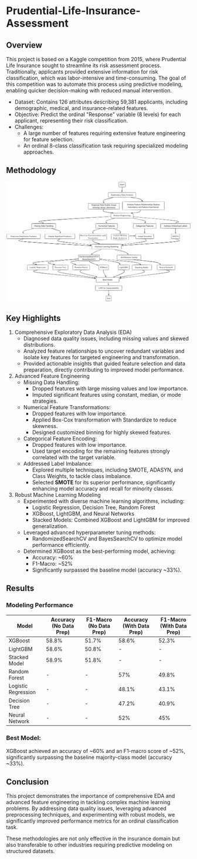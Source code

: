 # Prudential-Life-Insurance-Assessment

## Overview
This project is based on a Kaggle competition from 2015, where Prudential Life Insurance sought to streamline its risk assessment process. Traditionally, applicants provided extensive information for risk classification, which was labor-intensive and time-consuming. The goal of this competition was to automate this process using predictive modeling, enabling quicker decision-making with reduced manual intervention.
- Dataset: Contains 126 attributes describing 59,381 applicants, including demographic, medical, and insurance-related features.
- Objective: Predict the ordinal "Response" variable (8 levels) for each applicant, representing their risk classification.
- Challenges:
  - A large number of features requiring extensive feature engineering for feature selection.
  - An ordinal 8-class classification task requiring specialized modeling approaches.

## Methodology
![Approach](images/ML_project_metho.png)
## Key Highlights
1. Comprehensive Exploratory Data Analysis (EDA)
   - Diagnosed data quality issues, including missing values and skewed distributions.
   - Analyzed feature relationships to uncover redundant variables and isolate key features for targeted engineering and transformation.
   - Provided actionable insights that guided feature selection and data preparation, directly contributing to improved model performance.
2. Advanced Feature Engineering
   - Missing Data Handling:
     - Dropped features with large missing values and low importance.
     - Imputed significant features using constant, median, or mode strategies.
   - Numerical Feature Transformations:
     - Dropped features with low importance.
     - Applied Box-Cox transformation with Standardize to reduce skewness.
     - Designed customized binning for highly skewed features.
   - Categorical Feature Encoding:
     - Dropped features with low importance.
     - Used target encoding for the remaining features strongly correlated with the target variable.
   - Addressed Label Imbalance:
     - Explored multiple techniques, including SMOTE, ADASYN, and Class Weights, to tackle class imbalance.
     - Selected **SMOTE** for its superior performance, significantly enhancing model accuracy and recall for minority classes.
3. Robust Machine Learning Modeling
   - Experimented with diverse machine learning algorithms, including:
     - Logistic Regression, Decision Tree, Random Forest
     - XGBoost, LightGBM, and Neural Networks
     - Stacked Models: Combined XGBoost and LightGBM for improved generalization.
   - Leveraged advanced hyperparameter tuning methods:
     - RandomizedSearchCV and BayesSearchCV to optimize model performance efficiently.
   - Determined XGBoost as the best-performing model, achieving:
     - Accuracy: ~60%
     - F1-Macro: ~52%
     - Significantly surpassed the baseline model (accuracy ~33%).

## Results
### Modeling Performance

| Model                 | Accuracy (No Data Prep) | F1-Macro (No Data Prep) | Accuracy (With Data Prep) | F1-Macro (With Data Prep) |
|-----------------------|--------------------|--------------------|-----------------------|-----------------------|
| XGBoost               | 58.8%             | 51.7%             | 58.6%                | 52.3%                |
| LightGBM              | 58.6%             | 50.8%             | -                    | -                    |
| Stacked Model         | 58.9%             | 51.8%             | -                    | -                    |
| Random Forest         | -                 | -                 | 57%                  | 49.8%                |
| Logistic Regression   | -                 | -                 | 48.1%                | 43.1%                |
| Decision Tree         | -                 | -                 | 47.2%                | 40.9%                |
| Neural Network        | -                 | -                 | 52%                  | 45%                  |



### Best Model: 
XGBoost achieved an accuracy of ~60% and an F1-macro score of ~52%, significantly surpassing the baseline majority-class model (accuracy ~33%).

## Conclusion
This project demonstrates the importance of comprehensive EDA and advanced feature engineering in tackling complex machine learning problems. By addressing data quality issues, leveraging advanced preprocessing techniques, and experimenting with robust models, we significantly improved performance metrics for an ordinal classification task.

These methodologies are not only effective in the insurance domain but also transferable to other industries requiring predictive modeling on structured datasets.


